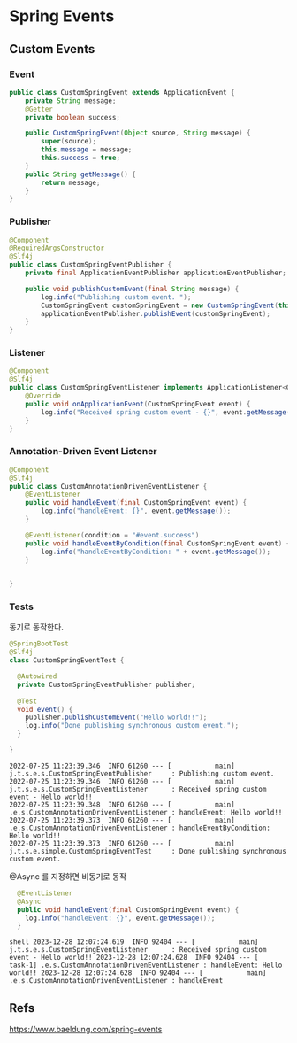 Spring Events
==================

## Custom Events

### Event
```java
public class CustomSpringEvent extends ApplicationEvent {
    private String message;
    @Getter
    private boolean success;

    public CustomSpringEvent(Object source, String message) {
        super(source);
        this.message = message;
        this.success = true;
    }
    public String getMessage() {
        return message;
    }
}
```

### Publisher
```java
@Component
@RequiredArgsConstructor
@Slf4j
public class CustomSpringEventPublisher {
    private final ApplicationEventPublisher applicationEventPublisher;

    public void publishCustomEvent(final String message) {
        log.info("Publishing custom event. ");
        CustomSpringEvent customSpringEvent = new CustomSpringEvent(this, message);
        applicationEventPublisher.publishEvent(customSpringEvent);
    }
}
```
### Listener
```java
@Component
@Slf4j
public class CustomSpringEventListener implements ApplicationListener<CustomSpringEvent> {
    @Override
    public void onApplicationEvent(CustomSpringEvent event) {
        log.info("Received spring custom event - {}", event.getMessage());
    }
}
```
### Annotation-Driven Event Listener
```java
@Component
@Slf4j
public class CustomAnnotationDrivenEventListener {
    @EventListener
    public void handleEvent(final CustomSpringEvent event) {
        log.info("handleEvent: {}", event.getMessage());
    }

    @EventListener(condition = "#event.success")
    public void handleEventByCondition(final CustomSpringEvent event) {
        log.info("handleEventByCondition: " + event.getMessage());
    }
    

}
```

### Tests
동기로 동작한다.
```java
@SpringBootTest
@Slf4j
class CustomSpringEventTest {

  @Autowired
  private CustomSpringEventPublisher publisher;
  
  @Test
  void event() {
    publisher.publishCustomEvent("Hello world!!");
    log.info("Done publishing synchronous custom event.");
  }

}
```

```shell
2022-07-25 11:23:39.346  INFO 61260 --- [           main] j.t.s.e.s.CustomSpringEventPublisher     : Publishing custom event. 
2022-07-25 11:23:39.346  INFO 61260 --- [           main] j.t.s.e.s.CustomSpringEventListener      : Received spring custom event - Hello world!!
2022-07-25 11:23:39.348  INFO 61260 --- [           main] .e.s.CustomAnnotationDrivenEventListener : handleEvent: Hello world!!
2022-07-25 11:23:39.373  INFO 61260 --- [           main] .e.s.CustomAnnotationDrivenEventListener : handleEventByCondition: Hello world!!
2022-07-25 11:23:39.373  INFO 61260 --- [           main] j.t.s.e.simple.CustomSpringEventTest     : Done publishing synchronous custom event.
```
@Async 를 지정하면 비동기로 동작
```java
  @EventListener
  @Async
  public void handleEvent(final CustomSpringEvent event) {
    log.info("handleEvent: {}", event.getMessage());
  }
```
``shell
2023-12-28 12:07:24.619  INFO 92404 --- [           main] j.t.s.e.s.CustomSpringEventListener      : Received spring custom event - Hello world!!
2023-12-28 12:07:24.628  INFO 92404 --- [         task-1] .e.s.CustomAnnotationDrivenEventListener : handleEvent: Hello world!!
2023-12-28 12:07:24.628  INFO 92404 --- [           main] .e.s.CustomAnnotationDrivenEventListener : handleEvent
``

## Refs
https://www.baeldung.com/spring-events